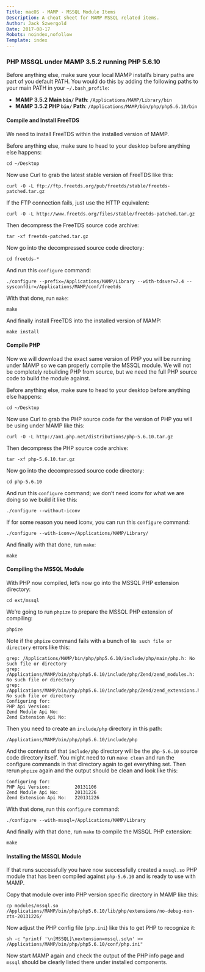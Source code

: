```yaml
---
Title: macOS - MAMP - MSSQL Module Items
Description: A cheat sheet for MAMP MSSQL related items.
Author: Jack Szwergold
Date: 2017-08-17
Robots: noindex,nofollow
Template: index
---
```


### PHP MSSQL under MAMP 3.5.2 running PHP 5.6.10

Before anything else, make sure your local MAMP install’s binary paths are part of you default PATH. You would do this by adding the following paths to your main PATH in your `~/.bash_profile`:

* **MAMP 3.5.2 Main `bin/` Path**: `/Applications/MAMP/Library/bin`
* **MAMP 3.5.2 PHP `bin/` Path**: `/Applications/MAMP/bin/php/php5.6.10/bin`

#### Compile and Install FreeTDS

We need to install FreeTDS within the installed version of MAMP.

Before anything else, make sure to head to your desktop before anything else happens:

    cd ~/Desktop

Now use Curl to grab the latest stable version of FreeTDS like this:

    curl -O -L ftp://ftp.freetds.org/pub/freetds/stable/freetds-patched.tar.gz

If the FTP connection fails, just use the HTTP equivalent:

    curl -O -L http://www.freetds.org/files/stable/freetds-patched.tar.gz

Then decompress the FreeTDS source code archive:

    tar -xf freetds-patched.tar.gz

Now go into the decompressed source code directory:

    cd freetds-*

And run this `configure` command:

    ./configure --prefix=/Applications/MAMP/Library --with-tdsver=7.4 --sysconfdir=/Applications/MAMP/conf/freetds

With that done, run `make`:

    make

And finally install FreeTDS into the installed version of MAMP:

    make install

#### Compile PHP

Now we will download the exact same version of PHP you will be running under MAMP so we can properly compile the MSSQL module. We will not be completely rebuilding PHP from source, but we need the full PHP source code to build the module against.

Before anything else, make sure to head to your desktop before anything else happens:

    cd ~/Desktop

Now use Curl to grab the PHP source code for the version of PHP you will be using under MAMP like this:

    curl -O -L http://am1.php.net/distributions/php-5.6.10.tar.gz

Then decompress the PHP source code archive:

    tar -xf php-5.6.10.tar.gz

Now go into the decompressed source code directory:

    cd php-5.6.10

And run this `configure` command; we don’t need iconv for what we are doing so we build it like this:

    ./configure --without-iconv

If for some reason you need iconv, you can run this `configure` command:

    ./configure --with-iconv=/Applications/MAMP/Library/

And finally with that done, run `make`:

    make

#### Compiling the MSSQL Module

With PHP now compiled, let’s now go into the MSSQL PHP extension directory:

    cd ext/mssql

We’re going to run `phpize` to prepare the MSSQL PHP extension of compiling:

    phpize

Note if the `phpize` command fails with a bunch of `No such file or directory` errors like this:

    grep: /Applications/MAMP/bin/php/php5.6.10/include/php/main/php.h: No such file or directory
    grep: /Applications/MAMP/bin/php/php5.6.10/include/php/Zend/zend_modules.h: No such file or directory
    grep: /Applications/MAMP/bin/php/php5.6.10/include/php/Zend/zend_extensions.h: No such file or directory
    Configuring for:
    PHP Api Version:        
    Zend Module Api No:     
    Zend Extension Api No:  

Then you need to create an `include/php` directory in this path:

    /Applications/MAMP/bin/php/php5.6.10/include/php

And the contents of that `include/php` directory will be the `php-5.6.10` source code directory itself. You might need to run `make clean` and run the configure commands in that directory again to get everything set. Then rerun `phpize` again and the output should be clean and look like this:

    Configuring for:
    PHP Api Version:         20131106
    Zend Module Api No:      20131226
    Zend Extension Api No:   220131226

With that done, run this `configure` command:

    ./configure --with-mssql=/Applications/MAMP/Library

And finally with that done, run `make` to compile the MSSQL PHP extension:

    make

#### Installing the MSSQL Module

If that runs successfully you have now successfully created a `mssql.so` PHP module that has been compiled against `php-5.6.10` and is ready to use with MAMP.

Copy that module over into PHP version specific directory in MAMP like this:

    cp modules/mssql.so /Applications/MAMP/bin/php/php5.6.10/lib/php/extensions/no-debug-non-zts-20131226/

Now adjust the PHP config file (`php.ini`) like this to get PHP to recognize it:

    sh -c "printf '\n[MSSQL]\nextension=mssql.so\n' >> /Applications/MAMP/bin/php/php5.6.10/conf/php.ini"

Now start MAMP again and check the output of the PHP info page and `mssql` should be clearly listed there under installed components.
